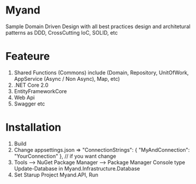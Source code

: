 # Myand
Sample Domain Driven Design with all best practices design and architetural patterns as DDD, CrossCutting IoC, SOLID, etc

# Feateure 
1. Shared Functions (Commons) include (Domain, Repository, UnitOfWork, AppService (Async / Non Async), Map, etc) 
2. .NET Core 2.0
3. EntityFrameworkCore
4. Web Api
5. Swagger
etc

# Installation
1. Build
2. Change appsettings.json => 	"ConnectionStrings": {
		"MyAndConnection": "YourConnection" 
	}, // if you want change 
3. Tools –> NuGet Package Manager –> Package Manager Console
					type Update-Database in Myand.Infrastructure.Database
4. Set Starup Project Myand.API, Run  
